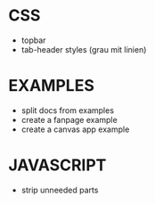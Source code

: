 # CSS- topbar- tab-header styles (grau mit linien)# EXAMPLES- split docs from examples- create a fanpage example- create a canvas app example# JAVASCRIPT- strip unneeded parts